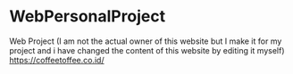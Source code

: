# WebPersonalProject
Web Project (I am not the actual owner of this website but I make it for my project and i have changed the content of this website by editing it myself)
https://coffeetoffee.co.id/

